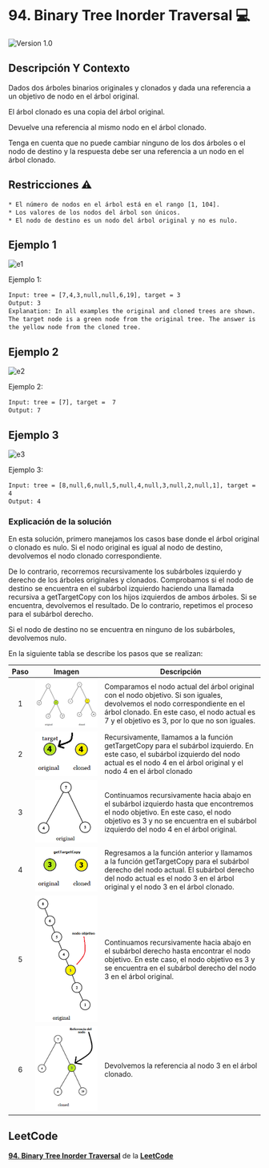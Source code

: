 # 94. Binary Tree Inorder Traversal 💻

![Version 1.0](https://img.shields.io/badge/version-1.0.-blue.svg) 

## Descripción Y Contexto

Dados dos árboles binarios originales y clonados y dada una referencia a un objetivo de nodo en el árbol original.

El árbol clonado es una copia del árbol original.

Devuelve una referencia al mismo nodo en el árbol clonado.

Tenga en cuenta que no puede cambiar ninguno de los dos árboles o el nodo de destino y la respuesta debe ser una referencia a un nodo en el árbol clonado.

## Restricciones ⚠️	

```
* El número de nodos en el árbol está en el rango [1, 104].
* Los valores de los nodos del árbol son únicos.
* El nodo de destino es un nodo del árbol original y no es nulo.
```

## Ejemplo 1️

![e1](https://github.com/Andrea-lol/Taller-Estructuras-Datos-Avanzadas/assets/80435721/5650e8b4-8e60-4a21-b473-4096aa1a4901)

Ejemplo 1:

```
Input: tree = [7,4,3,null,null,6,19], target = 3
Output: 3
Explanation: In all examples the original and cloned trees are shown. The target node is a green node from the original tree. The answer is the yellow node from the cloned tree.
```

## Ejemplo 2

![e2](https://github.com/Andrea-lol/Taller-Estructuras-Datos-Avanzadas/assets/80435721/4035a799-1ad0-4349-9dea-dc491aa32539)

Ejemplo 2:

```
Input: tree = [7], target =  7
Output: 7
```

## Ejemplo 3

![e3](https://github.com/Andrea-lol/Taller-Estructuras-Datos-Avanzadas/assets/80435721/c1e75191-e992-4fa9-8fe6-57be4e3ea533)

Ejemplo 3:

```
Input: tree = [8,null,6,null,5,null,4,null,3,null,2,null,1], target = 4
Output: 4
```

### Explicación de la solución

En esta solución, primero manejamos los casos base donde el árbol original o clonado es nulo. Si el nodo original es igual al nodo de destino, devolvemos el nodo clonado correspondiente.

De lo contrario, recorremos recursivamente los subárboles izquierdo y derecho de los árboles originales y clonados. Comprobamos si el nodo de destino se encuentra en el subárbol izquierdo haciendo una llamada recursiva a getTargetCopy con los hijos izquierdos de ambos árboles. Si se encuentra, devolvemos el resultado. De lo contrario, repetimos el proceso para el subárbol derecho.

Si el nodo de destino no se encuentra en ninguno de los subárboles, devolvemos nulo.

En la siguiente tabla se describe los pasos que se realizan:

Paso | Imagen | Descripción
:--: | :--: | -- |
1 | ![Imagen de Evidencia](https://github.com/Andrea-lol/Taller-Estructuras-Datos-Avanzadas/blob/main/1379.%20Find%20a%20Corresponding%20Node%20of%20a%20Binary%20Tree%20in%20a%20Clone%20of%20That%20Tree/img/1.png "Esta es una imagen de muestra.") | Comparamos el nodo actual del árbol original con el nodo objetivo. Si son iguales, devolvemos el nodo correspondiente en el árbol clonado. En este caso, el nodo actual es 7 y el objetivo es 3, por lo que no son iguales. |
2 | ![Imagen de Evidencia](https://github.com/Andrea-lol/Taller-Estructuras-Datos-Avanzadas/blob/main/1379.%20Find%20a%20Corresponding%20Node%20of%20a%20Binary%20Tree%20in%20a%20Clone%20of%20That%20Tree/img/2.png "Esta es una imagen de muestra.") | Recursivamente, llamamos a la función getTargetCopy para el subárbol izquierdo. En este caso, el subárbol izquierdo del nodo actual es el nodo 4 en el árbol original y el nodo 4 en el árbol clonado |
3 | ![Imagen de Evidencia](https://github.com/Andrea-lol/Taller-Estructuras-Datos-Avanzadas/blob/main/1379.%20Find%20a%20Corresponding%20Node%20of%20a%20Binary%20Tree%20in%20a%20Clone%20of%20That%20Tree/img/3.png "Esta es una imagen de muestra.") | Continuamos recursivamente hacia abajo en el subárbol izquierdo hasta que encontremos el nodo objetivo. En este caso, el nodo objetivo es 3 y no se encuentra en el subárbol izquierdo del nodo 4 en el árbol original. |
4 | ![Imagen de Evidencia](https://github.com/Andrea-lol/Taller-Estructuras-Datos-Avanzadas/blob/main/1379.%20Find%20a%20Corresponding%20Node%20of%20a%20Binary%20Tree%20in%20a%20Clone%20of%20That%20Tree/img/4.png "Esta es una imagen de muestra.") |Regresamos a la función anterior y llamamos a la función getTargetCopy para el subárbol derecho del nodo actual. El subárbol derecho del nodo actual es el nodo 3 en el árbol original y el nodo 3 en el árbol clonado. |
5 | ![Imagen de Evidencia](https://github.com/Andrea-lol/Taller-Estructuras-Datos-Avanzadas/blob/main/1379.%20Find%20a%20Corresponding%20Node%20of%20a%20Binary%20Tree%20in%20a%20Clone%20of%20That%20Tree/img/5.png "Esta es una imagen de muestra.") | Continuamos recursivamente hacia abajo en el subárbol derecho hasta encontrar el nodo objetivo. En este caso, el nodo objetivo es 3 y se encuentra en el subárbol derecho del nodo 3 en el árbol original. |
6 | ![Imagen de Evidencia](https://github.com/Andrea-lol/Taller-Estructuras-Datos-Avanzadas/blob/main/1379.%20Find%20a%20Corresponding%20Node%20of%20a%20Binary%20Tree%20in%20a%20Clone%20of%20That%20Tree/img/6.png "Esta es una imagen de muestra.") | Devolvemos la referencia al nodo 3 en el árbol clonado. |


## LeetCode
**[94. Binary Tree Inorder Traversal]** de la **[LeetCode]**

[94. Binary Tree Inorder Traversal]: https://leetcode.com/problems/binary-tree-inorder-traversal/
[LeetCode]: https://leetcode.com
